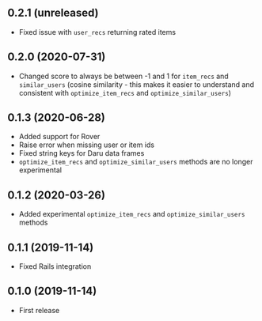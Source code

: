 ## 0.2.1 (unreleased)

- Fixed issue with `user_recs` returning rated items

## 0.2.0 (2020-07-31)

- Changed score to always be between -1 and 1 for `item_recs` and `similar_users` (cosine similarity - this makes it easier to understand and consistent with `optimize_item_recs` and `optimize_similar_users`)

## 0.1.3 (2020-06-28)

- Added support for Rover
- Raise error when missing user or item ids
- Fixed string keys for Daru data frames
- `optimize_item_recs` and `optimize_similar_users` methods are no longer experimental

## 0.1.2 (2020-03-26)

- Added experimental `optimize_item_recs` and `optimize_similar_users` methods

## 0.1.1 (2019-11-14)

- Fixed Rails integration

## 0.1.0 (2019-11-14)

- First release
